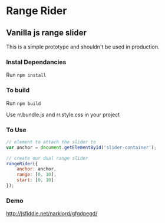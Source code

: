 # Range Rider
## Vanilla js range slider
This is a simple prototype and shouldn't be used in production.

### Instal Dependancies
Run ```npm install```

### To build
Run ```npm build```

Use rr.bundle.js and rr.style.css in your project

### To Use
```javascript
// element to attach the slider to
var anchor = document.getElementById('slider-container');

// create our dual range slider
rangeRider({
    anchor: anchor,
    range: [0, 10],
    start: [0, 10]
});
```

### Demo
http://jsfiddle.net/narklord/gfgdpegd/
